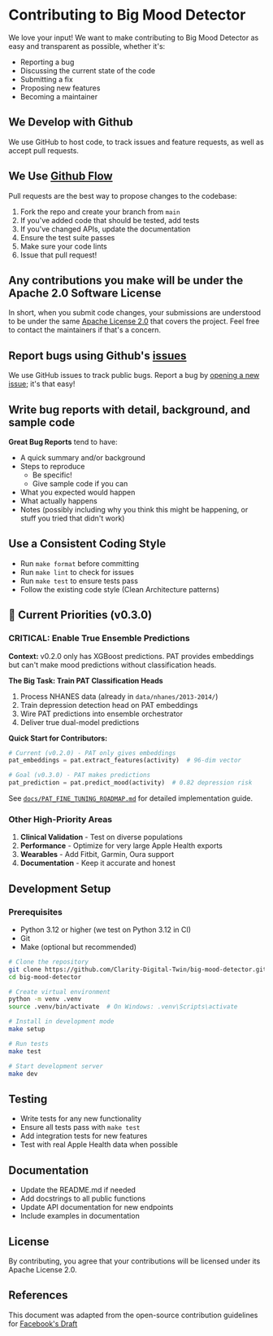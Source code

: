 # Contributing to Big Mood Detector

We love your input! We want to make contributing to Big Mood Detector as easy and transparent as possible, whether it's:

- Reporting a bug
- Discussing the current state of the code
- Submitting a fix
- Proposing new features
- Becoming a maintainer

## We Develop with Github

We use GitHub to host code, to track issues and feature requests, as well as accept pull requests.

## We Use [Github Flow](https://guides.github.com/introduction/flow/index.html)

Pull requests are the best way to propose changes to the codebase:

1. Fork the repo and create your branch from `main`
2. If you've added code that should be tested, add tests
3. If you've changed APIs, update the documentation
4. Ensure the test suite passes
5. Make sure your code lints
6. Issue that pull request!

## Any contributions you make will be under the Apache 2.0 Software License

In short, when you submit code changes, your submissions are understood to be under the same [Apache License 2.0](http://www.apache.org/licenses/LICENSE-2.0) that covers the project. Feel free to contact the maintainers if that's a concern.

## Report bugs using Github's [issues](https://github.com/Clarity-Digital-Twin/big-mood-detector/issues)

We use GitHub issues to track public bugs. Report a bug by [opening a new issue](https://github.com/Clarity-Digital-Twin/big-mood-detector/issues/new); it's that easy!

## Write bug reports with detail, background, and sample code

**Great Bug Reports** tend to have:

- A quick summary and/or background
- Steps to reproduce
  - Be specific!
  - Give sample code if you can
- What you expected would happen
- What actually happens
- Notes (possibly including why you think this might be happening, or stuff you tried that didn't work)

## Use a Consistent Coding Style

* Run `make format` before committing
* Run `make lint` to check for issues
* Run `make test` to ensure tests pass
* Follow the existing code style (Clean Architecture patterns)

## 🎯 Current Priorities (v0.3.0)

### CRITICAL: Enable True Ensemble Predictions
**Context:** v0.2.0 only has XGBoost predictions. PAT provides embeddings but can't make mood predictions without classification heads.

**The Big Task: Train PAT Classification Heads**
1. Process NHANES data (already in `data/nhanes/2013-2014/`)
2. Train depression detection head on PAT embeddings
3. Wire PAT predictions into ensemble orchestrator
4. Deliver true dual-model predictions

**Quick Start for Contributors:**
```python
# Current (v0.2.0) - PAT only gives embeddings
pat_embeddings = pat.extract_features(activity)  # 96-dim vector

# Goal (v0.3.0) - PAT makes predictions  
pat_prediction = pat.predict_mood(activity)  # 0.82 depression risk
```

See [`docs/PAT_FINE_TUNING_ROADMAP.md`](docs/PAT_FINE_TUNING_ROADMAP.md) for detailed implementation guide.

### Other High-Priority Areas
1. **Clinical Validation** - Test on diverse populations
2. **Performance** - Optimize for very large Apple Health exports
3. **Wearables** - Add Fitbit, Garmin, Oura support
4. **Documentation** - Keep it accurate and honest

## Development Setup

### Prerequisites
- Python 3.12 or higher (we test on Python 3.12 in CI)
- Git
- Make (optional but recommended)

```bash
# Clone the repository
git clone https://github.com/Clarity-Digital-Twin/big-mood-detector.git
cd big-mood-detector

# Create virtual environment
python -m venv .venv
source .venv/bin/activate  # On Windows: .venv\Scripts\activate

# Install in development mode
make setup

# Run tests
make test

# Start development server
make dev
```

## Testing

- Write tests for any new functionality
- Ensure all tests pass with `make test`
- Add integration tests for new features
- Test with real Apple Health data when possible

## Documentation

- Update the README.md if needed
- Add docstrings to all public functions
- Update API documentation for new endpoints
- Include examples in documentation

## License

By contributing, you agree that your contributions will be licensed under its Apache License 2.0.

## References

This document was adapted from the open-source contribution guidelines for [Facebook's Draft](https://github.com/facebook/draft-js/blob/a9316a723f9e918afde44dea68b5f9f39b7d9b00/CONTRIBUTING.md)